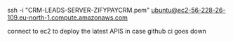 ssh -i "CRM-LEADS-SERVER-ZIFYPAYCRM.pem" ubuntu@ec2-56-228-26-109.eu-north-1.compute.amazonaws.com


connect to ec2 to deploy the latest APIS in case github ci goes down 
